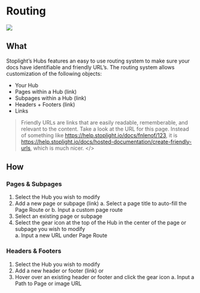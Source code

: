 
# Routing 

![](../../assets/gifs/routing-hubs.gif)

## What 
Stoplight’s Hubs features an easy to use routing system to make sure your docs have identifiable and friendly URL’s. The routing system allows customization of the following objects: 

- Your Hub 
- Pages within a Hub (link) 
- Subpages within a Hub (link) 
- Headers + Footers (link)
- Links 


<!-- theme: info -->
>Friendly URLs are links that are easily readable, rememberable, and relevant to the content.
Take a look at the URL for this page. Instead of something like https://help.stoplight.io/docs/fnIenof/123, it is https://help.stoplight.io/docs/hosted-documentation/create-friendly-urls, which is much nicer. </>

## How 

### Pages & Subpages 

1. Select the Hub you wish to modify 
2. Add a new page or subpage (link) 
   a. Select a page title to auto-fill the Page Route or 
   b. Input a custom page route 
3. Select an existing page or subpage 
4. Select the gear icon at the top of the Hub in the center of the page or subpage you wish to modify  
   a. Input a new URL under Page Route  

### Headers & Footers 

1. Select the Hub you wish to modify 
2. Add a new header or footer (link) or
3. Hover over an existing header or footer and click the gear icon 
    a. Input a Path to Page or image URL  
